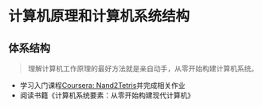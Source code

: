 # 计算机原理和计算机系统结构

## 体系结构

> 理解计算机工作原理的最好方法就是亲自动手，从零开始构建计算机系统。

- 学习入门课程[Coursera: Nand2Tetris](https://csdiy.wiki/%E4%BD%93%E7%B3%BB%E7%BB%93%E6%9E%84/N2T/)并完成相关作业
- 阅读书籍《计算机系统要素：从零开始构建现代计算机》

